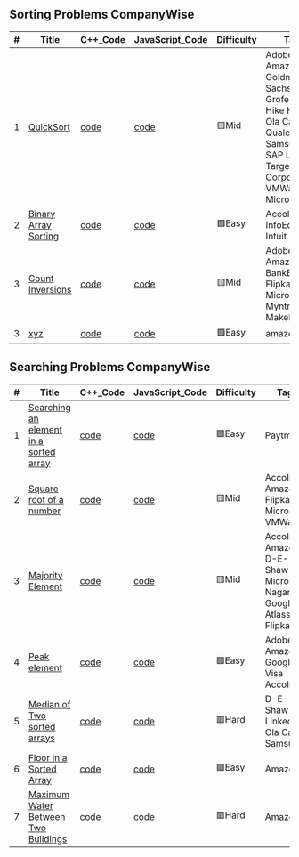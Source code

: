 ## Sorting Problems CompanyWise

|  #  |      Title     |   C++_Code   | JavaScript_Code   | Difficulty  | Tag            
|-----|----------------|----------|----------|-------------|-------- 
|1|[QuickSort]()|[code]()|[code]()|:yellow_square:Mid|Adobe Amazon Goldman Sachs Grofers Hike HSBC Ola Cabs Qualcomm Samsung SAP Labs Target Corporation VMWare Microsoft
|2|[Binary Array Sorting]()|[code]()|[code]()|:green_square:Easy|Accolite InfoEdge Intuit Paytm
|3|[Count Inversions]()|[code]()|[code]()|:yellow_square:Mid|Adobe Amazon BankBazaar Flipkart Microsoft Myntra MakeMyTrip
|3|[xyz]()|[code]()|[code]()|:green_square:Easy| amazone


## Searching Problems CompanyWise

|  #  |      Title     |   C++_Code   | JavaScript_Code   | Difficulty  | Tag            
|-----|----------------|----------|----------|-------------|-------- 
|1|[Searching an element in a sorted array]()|[code]()|[code]()|:green_square:Easy| Paytm
|2|[Square root of a number]()|[code]()|[code]()|:yellow_square:Mid| Accolite Amazon Flipkart Microsoft VMWare
|3|[Majority Element]()|[code]()|[code]()|:yellow_square:Mid| Accolite Amazon D-E-Shaw Microsoft Nagarro Google Atlassian Flipkart
|4|[Peak element]()|[code]()|[code]()|:green_square:Easy|  Adobe Amazon Google Visa Accolite
|5|[Median of Two sorted arrays]()|[code]()|[code]()|:red_square:Hard| D-E-Shaw Linkedin Ola Cabs Samsung
|6|[Floor in a Sorted Array]()|[code]()|[code]()|:green_square:Easy|  Amazon
|7|[Maximum Water Between Two Buildings ]()|[code]()|[code]()|:red_square:Hard|Amazon
